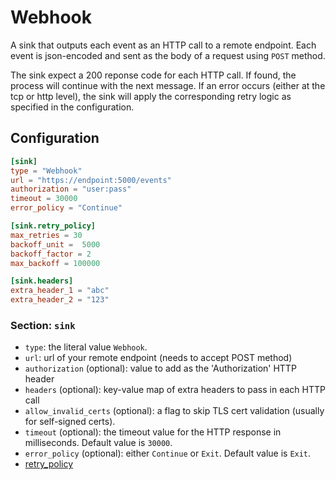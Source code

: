 # Webhook

A sink that outputs each event as an HTTP call to a remote endpoint. Each event is json-encoded and sent as the body of a request using `POST` method.

The sink expect a 200 reponse code for each HTTP call. If found, the process will continue with the next message. If an error occurs (either at the tcp or http level), the sink will apply the corresponding retry logic as specified in the configuration.

## Configuration

```toml
[sink]
type = "Webhook"
url = "https://endpoint:5000/events"
authorization = "user:pass"
timeout = 30000
error_policy = "Continue"

[sink.retry_policy]
max_retries = 30
backoff_unit =  5000
backoff_factor = 2
max_backoff = 100000

[sink.headers]
extra_header_1 = "abc"
extra_header_2 = "123"
```

### Section: `sink`

- `type`: the literal value `Webhook`.
- `url`: url of your remote endpoint (needs to accept POST method)
- `authorization` (optional): value to add as the 'Authorization' HTTP header
- `headers` (optional): key-value map of extra headers to pass in each HTTP call
- `allow_invalid_certs` (optional): a flag to skip TLS cert validation (usually for self-signed certs).
- `timeout` (optional): the timeout value for the HTTP response in milliseconds. Default value is `30000`.
- `error_policy` (optional): either `Continue` or `Exit`. Default value is `Exit`.
- [retry_policy](../advanced/retry_policy.md)
